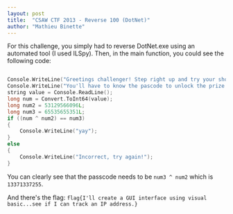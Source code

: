 ```yaml
---
layout: post
title:  "CSAW CTF 2013 - Reverse 100 (DotNet)"
author: "Mathieu Binette"
---
```


For this challenge, you simply had to reverse DotNet.exe using an automated tool (I used ILSpy). Then, in the main function, you could see the following code:

```c

Console.WriteLine("Greetings challenger! Step right up and try your shot at gaining the flag!");
Console.WriteLine("You'll have to know the pascode to unlock the prize:");
string value = Console.ReadLine();
long num = Convert.ToInt64(value);
long num2 = 53129566096L;
long num3 = 65535655351L;
if ((num ^ num2) == num3)
{
	Console.WriteLine("yay");
}
else
{
	Console.WriteLine("Incorrect, try again!");
}

```

You can clearly see that the passcode needs to be `num3 ^ num2` which is `13371337255`.

And there's the flag: `flag{I'll create a GUI interface using visual basic...see if I can track an IP address.}`

